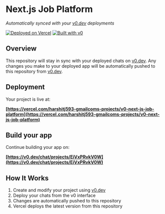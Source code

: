 # Next.js Job Platform

*Automatically synced with your [v0.dev](https://v0.dev) deployments*

[![Deployed on Vercel](https://img.shields.io/badge/Deployed%20on-Vercel-black?style=for-the-badge&logo=vercel)](https://vercel.com/harshitj593-gmailcoms-projects/v0-next-js-job-platform)
[![Built with v0](https://img.shields.io/badge/Built%20with-v0.dev-black?style=for-the-badge)](https://v0.dev/chat/projects/EiVxPRvkV0W)

## Overview

This repository will stay in sync with your deployed chats on [v0.dev](https://v0.dev).
Any changes you make to your deployed app will be automatically pushed to this repository from [v0.dev](https://v0.dev).

## Deployment

Your project is live at:

**[https://vercel.com/harshitj593-gmailcoms-projects/v0-next-js-job-platform](https://vercel.com/harshitj593-gmailcoms-projects/v0-next-js-job-platform)**

## Build your app

Continue building your app on:

**[https://v0.dev/chat/projects/EiVxPRvkV0W](https://v0.dev/chat/projects/EiVxPRvkV0W)**

## How It Works

1. Create and modify your project using [v0.dev](https://v0.dev)
2. Deploy your chats from the v0 interface
3. Changes are automatically pushed to this repository
4. Vercel deploys the latest version from this repository
